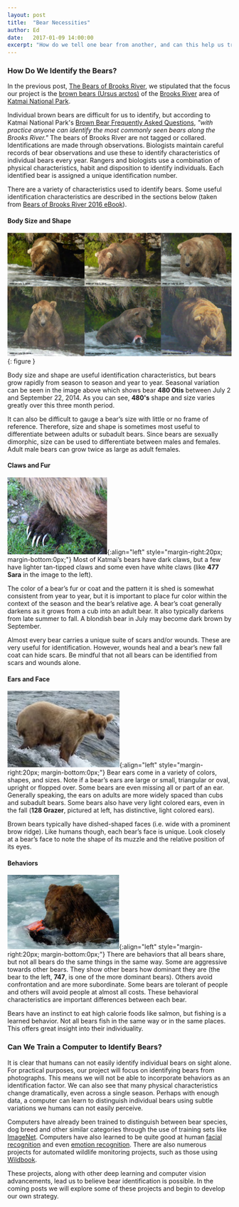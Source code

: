 ```yaml
---
layout: post
title:  "Bear Necessities"
author: Ed
date:   2017-01-09 14:00:00
excerpt: "How do we tell one bear from another, and can this help us train a computer to do so?"
---
```

### How Do We Identify the Bears?

In the previous post, [The Bears of Brooks River](/2017/01/06/bears-of-brooks-river.html), we stipulated that the focus our project is the [brown bears (Ursus arctos)](https://en.wikipedia.org/wiki/Brown_bear) of the [Brooks River](https://www.nps.gov/katm/planyourvisit/brooks-camp.htm) area of [Katmai National Park](https://www.nps.gov/katm).

Individual brown bears are difficult for us to identify, but according to Katmai National Park's [Brown Bear Frequently Asked Questions](https://www.nps.gov/katm/learn/photosmultimedia/brown-bear-frequently-asked-questions.htm), _"with practice anyone can identify the most commonly seen bears along the Brooks River."_ The bears of Brooks River are not tagged or collared. Identifications are made through observations. Biologists maintain careful records of bear observations and use these to identify characteristics of individual bears every year. Rangers and biologists use a combination of physical characteristics, habit and disposition to identify individuals. Each identified bear is assigned a unique identification number.

There are a variety of characteristics used to identify bears. Some useful identification characteristics are described in the sections below (taken from [Bears of Brooks River 2016 eBook](https://www.nps.gov/katm/learn/photosmultimedia/upload/Bears-of-Brooks-River-2016.pdf)).

#### Body Size and Shape

![Body Size and Shape - 480 Otis](/assets/bear-necessities/body-shape.png){: figure }

Body size and shape are useful identification characteristics, but bears grow rapidly from season to season and year to year. Seasonal variation can be seen in the image above which shows bear **480 Otis** between July 2 and September 22, 2014. As you can see, **480's** shape and size varies greatly over this three month period.

It can also be difficult to gauge a bear’s size with little or no frame of reference. Therefore, size and shape is sometimes most useful to differentiate between adults or subadult bears. Since bears are sexually dimorphic, size can be used to differentiate between males and females. Adult male bears can grow twice as large as adult females.

#### Claws and Fur

![White Claws - 477 Sara](/assets/bear-necessities/claws.png){:align="left" style="margin-right:20px; margin-bottom:0px;"} Most of Katmai’s bears have dark claws, but a few have lighter tan-tipped claws and some even have white claws (like **477 Sara** in the image to the left).

The color of a bear’s fur or coat and the pattern it is shed is somewhat consistent from year to year, but it is important to place fur color within the context of the season and the bear’s relative age. A bear’s coat generally darkens as it grows from a cub into an adult bear. It also typically darkens from late summer to fall. A blondish bear in July may become dark brown by September.

Almost every bear carries a unique suite of scars and/or wounds. These are very useful for identification. However,
wounds heal and a bear’s new fall coat can hide scars. Be mindful that not all bears can be identified from scars and wounds alone.

#### Ears and Face
![Distinctive Ears - 128 Grazer](/assets/bear-necessities/ears.png){:align="left" style="margin-right:20px; margin-bottom:0px;"} Bear ears come in a variety of colors, shapes, and sizes. Note if a bear’s ears are large or small, triangular or oval, upright or flopped over. Some bears are even missing all or part of an ear. Generally speaking, the ears on adults are more widely spaced than cubs and subadult bears. Some bears also have very light colored ears, even in the fall (**128 Grazer**, pictured at left, has distinctive, light colored ears).

Brown bears typically have dished-shaped faces (i.e. wide with a prominent brow ridge). Like humans though, each bear’s face is unique. Look closely at a bear’s face to note the shape of its muzzle and the relative position of its eyes.

#### Behaviors
![Fishing - 747](/assets/bear-necessities/fishing.png){:align="left" style="margin-right:20px; margin-bottom:0px;"} There are behaviors that all bears share, but not all bears do the same things in the same way. Some are aggressive towards other bears. They show other bears how dominant they are (the bear to the left, **747**, is one of the more dominant bears). Others avoid confrontation and are more subordinate. Some bears are tolerant of people and others will avoid people at almost all costs. These behavioral characteristics are important differences between each bear.

Bears have an instinct to eat high calorie foods like salmon, but fishing is a learned behavior. Not all bears fish in the same way or in the same places. This offers great insight into their individuality.

### Can We Train a Computer to Identify Bears?

It is clear that humans can not easily identify individual bears on sight alone. For practical purposes, our project will focus on identifying bears from photographs. This means we will not be able to incorporate behaviors as an identification factor. We can also see that many physical characteristics change dramatically, even across a single season. Perhaps with enough data, a computer can learn to distinguish individual bears using subtle variations we humans can not easily perceive.

Computers have already been trained to distinguish between bear species, dog breed and other similar categories through the use of training sets like [ImageNet](http://image-net.org/). Computers have also learned to be quite good at human [facial recognition](https://en.wikipedia.org/wiki/Facial_recognition_system) and even [emotion recognition](https://en.wikipedia.org/wiki/Emotion_recognition). There are also numerous projects for automated wildlife monitoring projects, such as those using [Wildbook](http://www.wildbook.org/doku.php).

These projects, along with other deep learning and computer vision advancements, lead us to believe bear identification is possible. In the coming posts we will explore some of these projects and begin to develop our own strategy.
